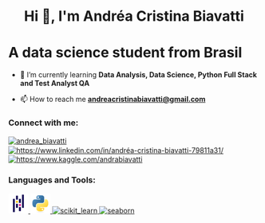<h1 align="center">Hi 👋, I'm Andréa Cristina Biavatti</h1>
<h1 align="left">A data science student from Brasil</h3>

- 🌱 I’m currently learning **Data Analysis, Data Science, Python Full Stack and Test Analyst QA**

- 📫 How to reach me **andreacristinabiavatti@gmail.com**

<h3 align="left">Connect with me:</h3>
<p align="left">
<a href="https://twitter.com/andrea_biavatti" target="blank"><img align="center" src="https://raw.githubusercontent.com/rahuldkjain/github-profile-readme-generator/master/src/images/icons/Social/twitter.svg" alt="andrea_biavatti" height="30" width="40" /></a>
<a href="https://linkedin.com/in/https://www.linkedin.com/in/andréa-cristina-biavatti-79811a31/" target="blank"><img align="center" src="https://raw.githubusercontent.com/rahuldkjain/github-profile-readme-generator/master/src/images/icons/Social/linked-in-alt.svg" alt="https://www.linkedin.com/in/andréa-cristina-biavatti-79811a31/" height="30" width="40" /></a>
<a href="https://kaggle.com/https://www.kaggle.com/andrabiavatti" target="blank"><img align="center" src="https://raw.githubusercontent.com/rahuldkjain/github-profile-readme-generator/master/src/images/icons/Social/kaggle.svg" alt="https://www.kaggle.com/andrabiavatti" height="30" width="40" /></a>
</p>

<h3 align="left">Languages and Tools:</h3>
<p align="left"> <a href="https://pandas.pydata.org/" target="_blank" rel="noreferrer"> <img src="https://raw.githubusercontent.com/devicons/devicon/2ae2a900d2f041da66e950e4d48052658d850630/icons/pandas/pandas-original.svg" alt="pandas" width="40" height="40"/> </a> <a href="https://www.python.org" target="_blank" rel="noreferrer"> <img src="https://raw.githubusercontent.com/devicons/devicon/master/icons/python/python-original.svg" alt="python" width="40" height="40"/> </a> <a href="https://scikit-learn.org/" target="_blank" rel="noreferrer"> <img src="https://upload.wikimedia.org/wikipedia/commons/0/05/Scikit_learn_logo_small.svg" alt="scikit_learn" width="40" height="40"/> </a> <a href="https://seaborn.pydata.org/" target="_blank" rel="noreferrer"> <img src="https://seaborn.pydata.org/_images/logo-mark-lightbg.svg" alt="seaborn" width="40" height="40"/> </a> </p>
